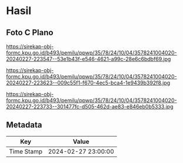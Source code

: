 # Hasil

## Foto C Plano

https://sirekap-obj-formc.kpu.go.id/b493/pemilu/ppwp/35/78/24/10/04/3578241004020-20240227-223547--53e1b43f-e546-4621-a99c-28e6c6bdbf69.jpg

https://sirekap-obj-formc.kpu.go.id/b493/pemilu/ppwp/35/78/24/10/04/3578241004020-20240227-223623--009c55f1-f670-4ec5-bca4-1e9439b392f8.jpg

https://sirekap-obj-formc.kpu.go.id/b493/pemilu/ppwp/35/78/24/10/04/3578241004020-20240227-223733--301477fc-d505-462d-ae83-e846eb0b5333.jpg


## Metadata

| Key        | Value               |
| ---------- | ------------------- |
| Time Stamp | 2024-02-27 23:00:00 |



